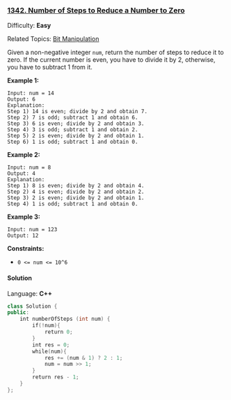 ### [1342\. Number of Steps to Reduce a Number to Zero](https://leetcode.com/problems/number-of-steps-to-reduce-a-number-to-zero/)

Difficulty: **Easy**

Related Topics: [Bit Manipulation](https://leetcode.com/tag/bit-manipulation/)

Given a non-negative integer `num`, return the number of steps to reduce it to zero. If the current number is even, you have to divide it by 2, otherwise, you have to subtract 1 from it.

**Example 1:**

```
Input: num = 14
Output: 6
Explanation: 
Step 1) 14 is even; divide by 2 and obtain 7. 
Step 2) 7 is odd; subtract 1 and obtain 6.
Step 3) 6 is even; divide by 2 and obtain 3. 
Step 4) 3 is odd; subtract 1 and obtain 2. 
Step 5) 2 is even; divide by 2 and obtain 1. 
Step 6) 1 is odd; subtract 1 and obtain 0.
```

**Example 2:**

```
Input: num = 8
Output: 4
Explanation: 
Step 1) 8 is even; divide by 2 and obtain 4. 
Step 2) 4 is even; divide by 2 and obtain 2. 
Step 3) 2 is even; divide by 2 and obtain 1. 
Step 4) 1 is odd; subtract 1 and obtain 0.
```

**Example 3:**

```
Input: num = 123
Output: 12
```

**Constraints:**

- `0 <= num <= 10^6`

#### Solution

Language: **C++**

```c++
class Solution {
public:
    int numberOfSteps (int num) {
        if(!num){
            return 0;
        }
        int res = 0;
        while(num){
            res += (num & 1) ? 2 : 1;
            num = num >> 1;
        }
        return res - 1;
    }
};
```
